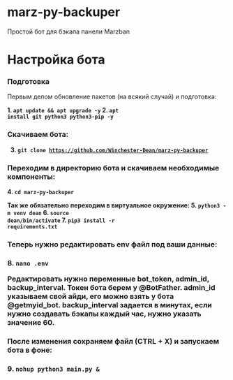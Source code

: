# marz-py-backuper
Простой бот для бэкапа панели Marzban

<h1>Настройка бота</h1>
<h3>Подготовка</h3>
Первым делом обновление пакетов (на всякий случай) и подготовка:

<b>1. <code>apt update && apt upgrade -y</code>
2. <code>apt install git python3 python3-pip -y</code>

<h3>Скачиваем бота:</h3>

3. <code>git clone https://github.com/Winchester-Dean/marz-py-backuper</code>

<h3>Переходим в директорию бота и скачиваем необходимые компоненты:</h3>
4. <code>cd marz-py-backuper</code>

Так же обязательно переходим в виртуальное окружение:
5. <code>python3 -m venv dean</code>
6. <code>source dean/bin/activate</code>
7. <code>pip3 install -r requirements.txt</code>

<h3>Теперь нужно редактировать env файл под ваши данные:<h3>
8. <code>nano .env</code>

Редактировать нужно переменные bot_token, admin_id, backup_interval. Токен бота берем у @BotFather. admin_id указываем свой айди, его можно взять у бота @getmyid_bot. backup_interval задается в минутах, если нужно создавать бэкапы каждый час, нужно указать значение 60.

<h3>После изменения сохраняем файл (CTRL + X) и запускаем бота в фоне:<h3>
9. <code>nohup python3 main.py &</code>
